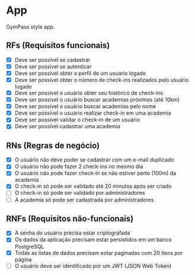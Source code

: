 # App

GymPass style app.

## RFs (Requisitos funcionais)

- [X] Deve ser possível se cadastrar
- [X] Deve ser possível se autenticar
- [X] Deve ser possível obter o perfil de um usuário logado
- [X] Deve ser possível obter o número de check-ins realizados pelo usuário logado
- [X] Deve ser possível o usuário obter seu histórico de check-ins
- [X] Deve ser possível o usuário buscar academias próximas (até 10km)
- [X] Deve ser possível o usuário buscar academias pelo nome
- [X] Deve ser possível o usuário realizar check-in em uma academia
- [X] Deve ser possível validar o check-in de um usuário
- [X] Deve ser possível cadastrar uma academia

## RNs (Regras de negócio)

- [X] O usuário não deve poder se cadastrar com um e-mail duplicado
- [X] O usuário não pode fazer 2 check-ins no mesmo dia
- [X] O usuário não pode fazer check-in se não estiver perto (100m) da academia
- [X] O check-in só pode ser validado até 20 minutos após ser criado
- [ ] O check-in só pode ser validado por administradores
- [ ] A academia só pode ser cadastrada por administradores

## RNFs (Requisitos não-funcionais)

- [X] A senha do usuário precisa estar criptografada
- [X] Os dados da aplicação precisam estar persistidos em um banco PostgreSQL
- [X] Todas as listas de dados precisam estar paginadas com 20 itens por página
- [ ] O usuário deve ser identificado por um JWT (JSON Web Token)
